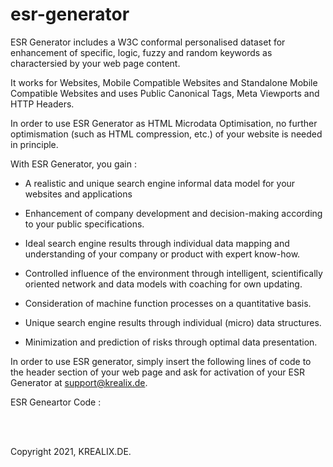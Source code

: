# esr-generator

ESR Generator includes a W3C conformal personalised dataset for enhancement of specific, logic, fuzzy and random keywords as charactersied by your web page content.

It works for Websites, Mobile Compatible Websites and Standalone Mobile Compatible Websites and uses Public Canonical Tags, Meta Viewports and HTTP Headers.

In order to use ESR Generator as HTML Microdata Optimisation, no further optimismation (such as HTML compression, etc.) 
of your website is needed in principle.

With ESR Generator, you gain : 

- A realistic and unique search engine informal data model for your websites and applications 

- Enhancement of company development and decision-making according to your public specifications.

- Ideal search engine results through individual data mapping and understanding of your company or product with expert know-how.

- Controlled influence of the environment through intelligent, scientifically oriented network and data models with coaching for own updating.
	
- Consideration of machine function processes on a quantitative basis. 

- Unique search engine results through individual (micro) data structures.

- Minimization and prediction of risks through optimal data presentation.

In order to use ESR generator, simply insert the following lines of code to the header section of your web page and ask for activation of your ESR Generator at support@krealix.de.

ESR Geneartor Code : 

<script type="text/javascript" src="http://www.krealix.de/yourdomainname/esr_generator_krealix.js"></script>

<br><br>

Copyright 2021, 
KREALIX.DE.
